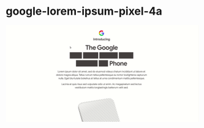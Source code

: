 # google-lorem-ipsum-pixel-4a
![Alt Text](https://github.com/Lysak/google-lorem-ipsum-pixel-4a/raw/master/static/img/Peek%202020-08-02%2021-52.gif)

